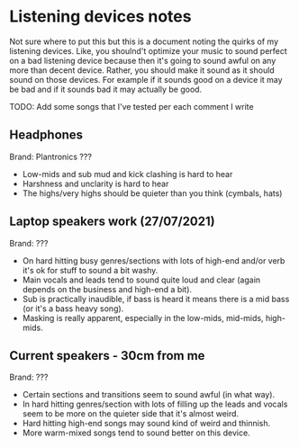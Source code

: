 # Listening devices notes
Not sure where to put this but this is a document noting the quirks of my listening devices. Like, you shoulnd't optimize your music to sound perfect on a bad listening device because then it's going to sound awful on any more than decent device. Rather, you should make it sound as it should sound on those devices. For example if it sounds good on a device it may be bad and if it sounds bad it may actually be good.

TODO: Add some songs that I've tested per each comment I write

## Headphones
Brand: Plantronics ???

- Low-mids and sub mud and kick clashing is hard to hear
- Harshness and unclarity is hard to hear
- The highs/very highs should be quieter than you think (cymbals, hats)

## Laptop speakers work (27/07/2021)
Brand: ???

- On hard hitting busy genres/sections with lots of high-end and/or verb it's ok for stuff to sound a bit washy.
- Main vocals and leads tend to sound quite loud and clear (again depends on the business and high-end a bit).
- Sub is practically inaudible, if bass is heard it means there is a mid bass (or it's a bass heavy song).
- Masking is really apparent, especially in the low-mids, mid-mids, high-mids.

## Current speakers - 30cm from me
Brand: ???

- Certain sections and transitions seem to sound awful (in what way).
- In hard hitting genres/section with lots of filling up the leads and vocals seem to be more on the quieter side that it's almost weird.
- Hard hitting high-end songs may sound kind of weird and thinnish.
- More warm-mixed songs tend to sound better on this device.
